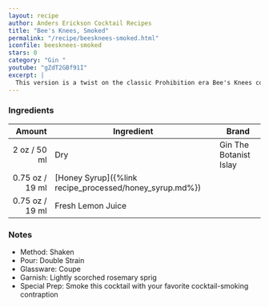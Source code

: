 ```yaml
---
layout: recipe
author: Anders Erickson Cocktail Recipes
title: "Bee's Knees, Smoked"
permalink: "/recipe/beesknees-smoked.html"
iconfile: beesknees-smoked
stars: 0
category: "Gin "
youtube: "gZdT2GBf91I"
excerpt: |
  This version is a twist on the classic Prohibition era Bee's Knees cocktail.
---
```


### Ingredients

|  Amount | Ingredient                                    | Brand                  |
| ------: | --------------------------------------------- | ---------------------- |
|    2 oz / 50 ml | Dry                                           | Gin The Botanist Islay |
| 0.75 oz / 19 ml | [Honey Syrup]({%link recipe_processed/honey_syrup.md%}) |
| 0.75 oz / 19 ml | Fresh Lemon Juice                             |

### Notes

- Method: Shaken
- Pour: Double Strain
- Glassware: Coupe
- Garnish: Lightly scorched rosemary sprig
- Special Prep: Smoke this cocktail with your favorite cocktail-smoking contraption
